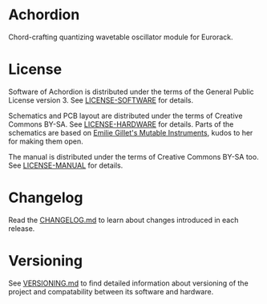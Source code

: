 # Achordion

Chord-crafting quantizing wavetable oscillator module for Eurorack.

# License

Software of Achordion is distributed under the terms of the General Public
License version 3. See [LICENSE-SOFTWARE](LICENSE-SOFTWARE) for details.

Schematics and PCB layout are distributed under the terms of Creative Commons
BY-SA. See [LICENSE-HARDWARE](LICENSE-HARDWARE) for details. Parts of the
schematics are based on [Emilie Gillet's Mutable
Instruments](https://github.com/pichenettes/eurorack), kudos to her for making
them open.

The manual is distributed under the terms of Creative Commons BY-SA too. See
[LICENSE-MANUAL](LICENSE-MANUAL) for details.

# Changelog

Read the [CHANGELOG.md](CHANGELOG.md) to learn about changes introduced in each
release.

# Versioning

See [VERSIONING.md](VERSIONING.md) to find detailed information about versioning
of the project and compatability between its software and hardware.

